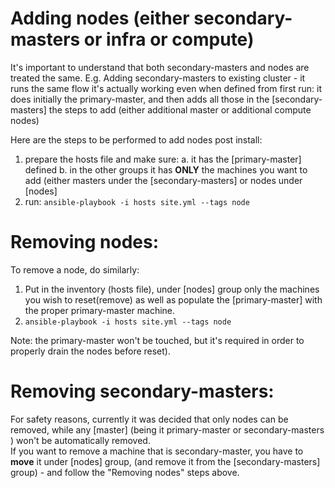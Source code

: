 # Adding nodes (either secondary-masters or infra or compute)
It's important to understand that both secondary-masters and nodes are treated the same.
E.g. Adding secondary-masters to existing cluster - it runs the same flow it's actually working even when defined from first run: it does initially the primary-master, and then adds all those in the [secondary-masters]
the steps to add (either additional master or additional compute nodes)

Here are the steps to be performed to add nodes post install:
1. prepare the hosts file and make sure:
a. it has the [primary-master] defined
b. in the other groups it has **ONLY** the machines you want to add (either masters under the [secondary-masters] or nodes under [nodes]
2. run: `ansible-playbook -i hosts site.yml --tags node`

# Removing nodes:
To remove a node, do similarly:
1. Put in the inventory (hosts file), under [nodes] group only the machines you wish to reset(remove) as well as populate the [primary-master] with the proper primary-master machine.  
2. `ansible-playbook -i hosts site.yml --tags node`

Note: the primary-master won't be touched, but it's required in order to properly drain the nodes before reset).

# Removing secondary-masters:
For safety reasons, currently it was decided that only nodes can be removed, while any [master] (being it primary-master or secondary-masters ) won't be automatically removed.    
If you want to remove a machine that is secondary-master, you have to **move** it under [nodes] group, (and remove it from the [secondary-masters] group) - and follow the "Removing nodes" steps above.
